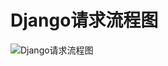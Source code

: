 # Django请求流程图

![Django请求流程图](https://images2018.cnblogs.com/blog/1342004/201806/1342004-20180626154937295-1082559119.png)